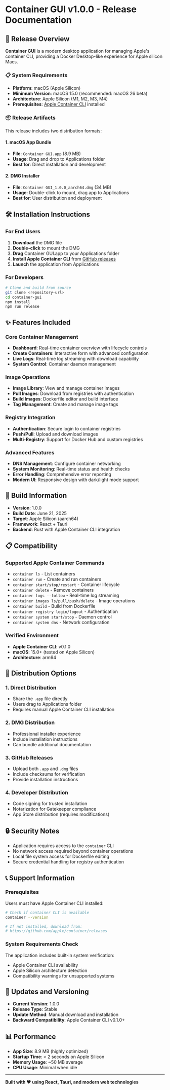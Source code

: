 # Container GUI v1.0.0 - Release Documentation

## 🚀 Release Overview

**Container GUI** is a modern desktop application for managing Apple's container CLI, providing a Docker Desktop-like experience for Apple silicon Macs.

### 📋 System Requirements

- **Platform**: macOS (Apple Silicon)
- **Minimum Version**: macOS 15.0 (recommended: macOS 26 beta)
- **Architecture**: Apple Silicon (M1, M2, M3, M4)
- **Prerequisites**: [Apple Container CLI](https://github.com/apple/container) installed

### 📦 Release Artifacts

This release includes two distribution formats:

#### 1. macOS App Bundle
- **File**: `Container GUI.app` (8.9 MB)
- **Usage**: Drag and drop to Applications folder
- **Best for**: Direct installation and development

#### 2. DMG Installer
- **File**: `Container GUI_1.0.0_aarch64.dmg` (34 MB)
- **Usage**: Double-click to mount, drag app to Applications
- **Best for**: User distribution and deployment

## 🛠️ Installation Instructions

### For End Users

1. **Download** the DMG file
2. **Double-click** to mount the DMG
3. **Drag** Container GUI.app to your Applications folder
4. **Install Apple Container CLI** from [GitHub releases](https://github.com/apple/container/releases)
5. **Launch** the application from Applications

### For Developers

```bash
# Clone and build from source
git clone <repository-url>
cd container-gui
npm install
npm run release
```

## ✨ Features Included

### Core Container Management
- **Dashboard**: Real-time container overview with lifecycle controls
- **Create Containers**: Interactive form with advanced configuration
- **Live Logs**: Real-time log streaming with download capability
- **System Control**: Container daemon management

### Image Operations
- **Image Library**: View and manage container images
- **Pull Images**: Download from registries with authentication
- **Build Images**: Dockerfile editor and build interface
- **Tag Management**: Create and manage image tags

### Registry Integration
- **Authentication**: Secure login to container registries
- **Push/Pull**: Upload and download images
- **Multi-Registry**: Support for Docker Hub and custom registries

### Advanced Features
- **DNS Management**: Configure container networking
- **System Monitoring**: Real-time status and health checks
- **Error Handling**: Comprehensive error reporting
- **Modern UI**: Responsive design with dark/light mode support

## 🔧 Build Information

- **Version**: 1.0.0
- **Build Date**: June 21, 2025
- **Target**: Apple Silicon (aarch64)
- **Framework**: React + Tauri
- **Backend**: Rust with Apple Container CLI integration

## 📋 Compatibility

### Supported Apple Container Commands
- `container ls` - List containers
- `container run` - Create and run containers
- `container start/stop/restart` - Container lifecycle
- `container delete` - Remove containers
- `container logs --follow` - Real-time log streaming
- `container images ls/pull/push/delete` - Image operations
- `container build` - Build from Dockerfile
- `container registry login/logout` - Authentication
- `container system start/stop` - Daemon control
- `container system dns` - Network configuration

### Verified Environment
- **Apple Container CLI**: v0.1.0
- **macOS**: 15.0+ (tested on Apple Silicon)
- **Architecture**: arm64

## 🚀 Distribution Options

### 1. Direct Distribution
- Share the `.app` file directly
- Users drag to Applications folder
- Requires manual Apple Container CLI installation

### 2. DMG Distribution
- Professional installer experience
- Include installation instructions
- Can bundle additional documentation

### 3. GitHub Releases
- Upload both `.app` and `.dmg` files
- Include checksums for verification
- Provide installation instructions

### 4. Developer Distribution
- Code signing for trusted installation
- Notarization for Gatekeeper compliance
- App Store distribution (requires modifications)

## 🔒 Security Notes

- Application requires access to the `container` CLI
- No network access required beyond container operations
- Local file system access for Dockerfile editing
- Secure credential handling for registry authentication

## 📞 Support Information

### Prerequisites
Users must have Apple Container CLI installed:
```bash
# Check if container CLI is available
container --version

# If not installed, download from:
# https://github.com/apple/container/releases
```

### System Requirements Check
The application includes built-in system verification:
- Apple Container CLI availability
- Apple Silicon architecture detection
- Compatibility warnings for unsupported systems

## 🔄 Updates and Versioning

- **Current Version**: 1.0.0
- **Release Type**: Stable
- **Update Method**: Manual download and installation
- **Backward Compatibility**: Apple Container CLI v0.1.0+

## 📊 Performance

- **App Size**: 8.9 MB (highly optimized)
- **Startup Time**: < 2 seconds on Apple Silicon
- **Memory Usage**: ~50 MB average
- **CPU Usage**: Minimal when idle

---

**Built with ❤️ using React, Tauri, and modern web technologies** 